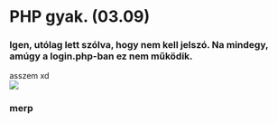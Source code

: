 # PHP gyak. (03.09)

### Igen, utólag lett szólva, hogy nem kell jelszó. Na mindegy, amúgy a login.php-ban ez nem működik.
asszem xd
<br>
<img align="center" src="https://media.tenor.com/Z6SD6vtXZS8AAAAj/merp.gif">
<h3>merp</h3>
